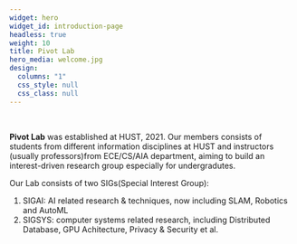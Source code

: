 ```yaml
---
widget: hero
widget_id: introduction-page
headless: true
weight: 10
title: Pivot Lab
hero_media: welcome.jpg
design:
  columns: "1"
  css_style: null
  css_class: null
---
```

<br>

**Pivot Lab** was established at HUST, 2021. Our members consists of students from different information disciplines at HUST and instructors (usually professors)from ECE/CS/AIA department, aiming to build an interest-driven research group especially for undergradutes.

Our Lab consists of two SIGs(Special Interest Group): 

1. SIGAI: AI related research & techniques, now including SLAM, Robotics and AutoML
2. SIGSYS: computer systems related research, including Distributed Database, GPU Achitecture, Privacy & Security et al.